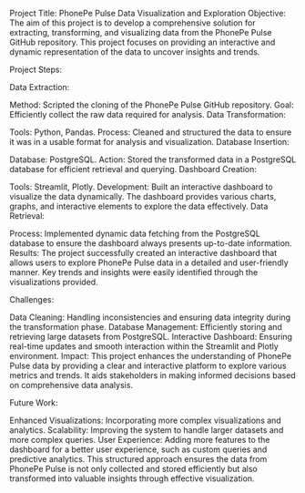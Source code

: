 Project Title: PhonePe Pulse Data Visualization and Exploration
Objective:
The aim of this project is to develop a comprehensive solution for extracting, transforming, and visualizing data from the PhonePe Pulse GitHub repository. This project focuses on providing an interactive and dynamic representation of the data to uncover insights and trends.

Project Steps:

Data Extraction:

Method: Scripted the cloning of the PhonePe Pulse GitHub repository.
Goal: Efficiently collect the raw data required for analysis.
Data Transformation:

Tools: Python, Pandas.
Process: Cleaned and structured the data to ensure it was in a usable format for analysis and visualization.
Database Insertion:

Database: PostgreSQL.
Action: Stored the transformed data in a PostgreSQL database for efficient retrieval and querying.
Dashboard Creation:

Tools: Streamlit, Plotly.
Development: Built an interactive dashboard to visualize the data dynamically. The dashboard provides various charts, graphs, and interactive elements to explore the data effectively.
Data Retrieval:

Process: Implemented dynamic data fetching from the PostgreSQL database to ensure the dashboard always presents up-to-date information.
Results:
The project successfully created an interactive dashboard that allows users to explore PhonePe Pulse data in a detailed and user-friendly manner. Key trends and insights were easily identified through the visualizations provided.

Challenges:

Data Cleaning: Handling inconsistencies and ensuring data integrity during the transformation phase.
Database Management: Efficiently storing and retrieving large datasets from PostgreSQL.
Interactive Dashboard: Ensuring real-time updates and smooth interaction within the Streamlit and Plotly environment.
Impact:
This project enhances the understanding of PhonePe Pulse data by providing a clear and interactive platform to explore various metrics and trends. It aids stakeholders in making informed decisions based on comprehensive data analysis.

Future Work:

Enhanced Visualizations: Incorporating more complex visualizations and analytics.
Scalability: Improving the system to handle larger datasets and more complex queries.
User Experience: Adding more features to the dashboard for a better user experience, such as custom queries and predictive analytics.
This structured approach ensures the data from PhonePe Pulse is not only collected and stored efficiently but also transformed into valuable insights through effective visualization.









